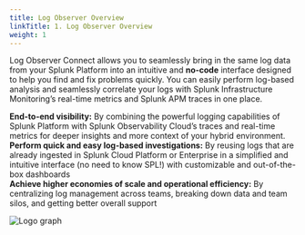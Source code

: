 ```yaml
---
title: Log Observer Overview
linkTitle: 1. Log Observer Overview
weight: 1
---
```


Log Observer Connect allows you to seamlessly bring in the same log data from your Splunk Platform into an intuitive and **no-code** interface designed to help you find and fix problems quickly. You can easily perform log-based analysis and seamlessly correlate your logs with Splunk Infrastructure Monitoring’s real-time metrics and Splunk APM traces in one place.

**End-to-end visibility:** By combining the powerful logging capabilities of Splunk Platform with Splunk Observability Cloud’s traces and real-time metrics for deeper insights and more context of your hybrid environment.  
**Perform quick and easy log-based investigations:** By reusing logs that are already ingested in Splunk Cloud Platform or Enterprise in a simplified and intuitive interface (no need to know SPL!) with customizable and out-of-the-box dashboards  
**Achieve higher economies of scale and operational efficiency:** By centralizing log management across teams, breaking down data and team silos, and getting better overall support

![Logo graph](../images/logo-image-loop.png)
